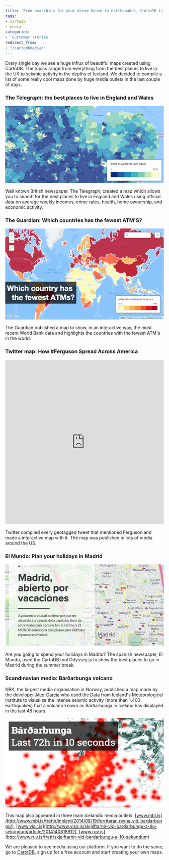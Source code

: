 ```yaml
---
title: 'From searching for your dream house to earthquakes, CartoDB is everywhere'
tags:
- cartodb
- media
categories:
- 'Customer stories'
redirect_from:
- "/cartodbmedia/"
---
```


Every single day we see a huge influx of beautiful maps created using CartoDB. The topics range from everything from the best places to live in the UK to seismic activity in the depths of Iceland. We decided to compile a list of some really cool maps done by huge media outlets in the last couple of days.

<!--more-->

### The Telegraph: the best places to live in England and Wales

<div class="wrap"><p><a href="http://www.telegraph.co.uk/finance/economics/11041812/Mapped-the-best-places-to-live-in-England-and-Wales.html" class="wrap-border"><img src="/img/posts/2014-08-19-cartodbmedia/media3.png" alt=""></a></p></div>

Well known British newspaper, The Telegraph, created a map which allows you to search for the best places to live in England and Wales using official data on average weekly incomes, crime rates, health, home ownership, and economic activity.

### The Guardian: Which countries has the fewest ATM'S?

<div class="wrap"><p><a href="http://www.theguardian.com/global-development-professionals-network/2014/aug/18/-sp-fewest-atms-interactive-map" class="wrap-border"><img src="/img/posts/2014-08-19-cartodbmedia/media1.png" alt=""></a></p></div>

The Guardian published a map to show, in an interactive way, the most recent World Bank data and highlights the countries  with the fewest ATM's in the world. 

### Twitter map: How #Ferguson Spread Across America

<iframe width='100%' height='520' frameborder='0' src='http://srogers.cartodb.com/viz/4a5eb582-23ed-11e4-bd6b-0e230854a1cb/embed_map' allowfullscreen webkitallowfullscreen mozallowfullscreen oallowfullscreen msallowfullscreen></iframe>

Twitter compiled every geotagged tweet that mentioned Ferguson and made a interactive map with it. The map was published in lots of media around the US. 

### El Mundo: Plan your holidays in Madrid 

<div class="wrap"><p><a href="http://www.elmundo.es/elmundo/2014/graficos/ago/s2/ocio_madrid.html" class="wrap-border"><img src="/img/posts/2014-08-19-cartodbmedia/media4.png" alt=""></a></p></div>

Are you going to spend your holidays in Madrid? The spanish newspaper, El Mundo, used the CartoDB tool Odyssey.js to show the best places to go in Madrid during the summer break. 

### Scandinavian media: Bárðarbunga volcano 

NRK, the largest media organisation in Norway, published a map made by the developer [Aitor Garcia](http://aitor.is/me/) who used the Data from Iceland's Meteorological Institute to visualize the intense seismic activity (more than 1.400 earthquakes) that a volcano known as Bárðarbunga in Iceland has displayed in the last 48 hours.

<div class="wrap"><p><a href="http://nrk.no/verden/island-jordskjelv-varsler-utbrudd-1.11887277" class="wrap-border"><img src="/img/posts/2014-08-19-cartodbmedia/media2.png" alt=""></a></p></div>

This map also appeared in three main Icelandic media outlets: [www.mbl.is](http://www.mbl.is/frettir/innlent/2014/08/19/forritarar_reyna_vid_bardarbungu/), [www.visir.is](http://www.visir.is/skjalftarnir-vid-bardarbungu-a-tiu-sekundum/article/2014140818912), [www.ruv.is](http://www.ruv.is/frett/skjalftarnir-vid-bardarbungu-a-10-sekundum)

We are pleased to see media using our platform. If you want to do the same, go to [CartoDB](http://cartodb.com/), sign up for a free account and start creating your own maps.
